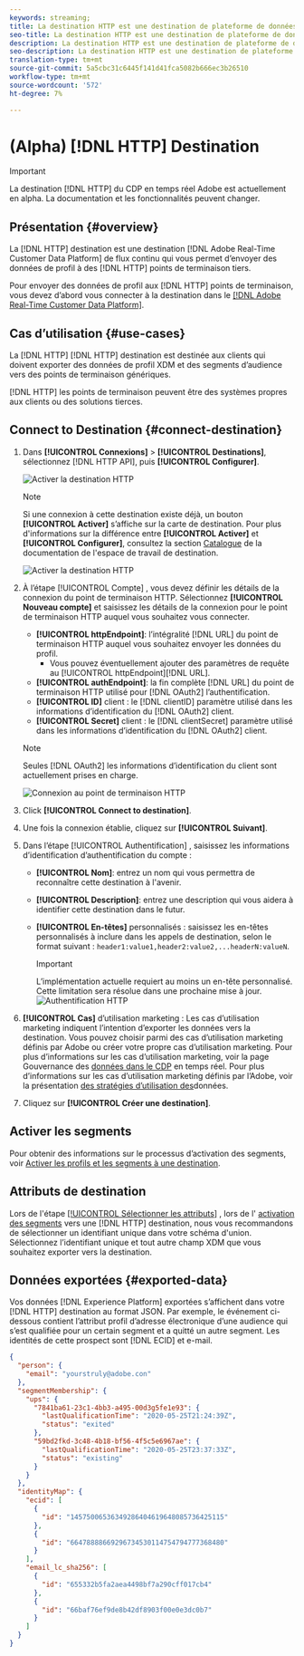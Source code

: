 ```yaml
---
keywords: streaming;
title: La destination HTTP est une destination de plateforme de données client en temps réel Adobe qui vous permet d’envoyer des données de profil à des points de terminaison HTTP tiers.
seo-title: La destination HTTP est une destination de plateforme de données client en temps réel Adobe qui vous permet d’envoyer des données de profil à des points de terminaison HTTP tiers.
description: La destination HTTP est une destination de plateforme de données client en temps réel Adobe qui vous permet d’envoyer des données de profil à des points de terminaison HTTP tiers.
seo-description: La destination HTTP est une destination de plateforme de données client en temps réel Adobe qui vous permet d’envoyer des données de profil à des points de terminaison HTTP tiers.
translation-type: tm+mt
source-git-commit: 5a5cbc31c6445f141d41fca5082b666ec3b26510
workflow-type: tm+mt
source-wordcount: '572'
ht-degree: 7%

---
```



# (Alpha) [!DNL HTTP] Destination

>[!IMPORTANT]
>
>La destination [!DNL HTTP] du CDP en temps réel Adobe est actuellement en alpha. La documentation et les fonctionnalités peuvent changer.

## Présentation {#overview}

La [!DNL HTTP] destination est une destination [!DNL Adobe Real-Time Customer Data Platform] de flux continu qui vous permet d’envoyer des données de profil à des [!DNL HTTP] points de terminaison tiers.

Pour envoyer des données de profil aux [!DNL HTTP] points de terminaison, vous devez d’abord vous connecter à la destination dans le [[!DNL Adobe Real-Time Customer Data Platform]](#connect-destination).

## Cas d’utilisation {#use-cases}

La [!DNL HTTP] [!DNL HTTP] destination est destinée aux clients qui doivent exporter des données de profil XDM et des segments d’audience vers des points de terminaison génériques.

[!DNL HTTP] les points de terminaison peuvent être des systèmes propres aux clients ou des solutions tierces.

## Connect to Destination {#connect-destination}

1. Dans **[!UICONTROL Connexions]** > **[!UICONTROL Destinations]**, sélectionnez [!DNL HTTP API], puis **[!UICONTROL Configurer]**.

   ![Activer la destination HTTP](assets/activate-http-destination.png)

   >[!NOTE]
   >
   >Si une connexion à cette destination existe déjà, un bouton **[!UICONTROL Activer]** s’affiche sur la carte de destination. Pour plus d&#39;informations sur la différence entre **[!UICONTROL Activer]** et **[!UICONTROL Configurer]**, consultez la section [Catalogue](../destinations/destinations-workspace.md#catalog) de la documentation de l&#39;espace de travail de destination.
   >
   >![Activer la destination HTTP](assets/connect-http-destination.png)

2. À l’étape [!UICONTROL Compte] , vous devez définir les détails de la connexion du point de terminaison HTTP. Sélectionnez **[!UICONTROL Nouveau compte]** et saisissez les détails de la connexion pour le point de terminaison HTTP auquel vous souhaitez vous connecter.
   * **[!UICONTROL httpEndpoint]**: l’intégralité [!DNL URL] du point de terminaison HTTP auquel vous souhaitez envoyer les données du profil.
      * Vous pouvez éventuellement ajouter des paramètres de requête au [!UICONTROL httpEndpoint][!DNL URL].
   * **[!UICONTROL authEndpoint]**: la fin complète [!DNL URL] du point de terminaison HTTP utilisé pour [!DNL OAuth2] l’authentification.
   * **[!UICONTROL ID]** client : le [!DNL clientID] paramètre utilisé dans les informations d’identification du [!DNL OAuth2] client.
   * **[!UICONTROL Secret]** client : le [!DNL clientSecret] paramètre utilisé dans les informations d’identification du [!DNL OAuth2] client.

   >[!NOTE]
   >
   >Seules [!DNL OAuth2] les informations d’identification du client sont actuellement prises en charge.

   ![Connexion au point de terminaison HTTP](assets/connect-http-endpoint.png)
3. Click **[!UICONTROL Connect to destination]**.
4. Une fois la connexion établie, cliquez sur **[!UICONTROL Suivant]**.
5. Dans l’étape [!UICONTROL Authentification] , saisissez les informations d’identification d’authentification du compte :
   * **[!UICONTROL Nom]**: entrez un nom qui vous permettra de reconnaître cette destination à l&#39;avenir.
   * **[!UICONTROL Description]**: entrez une description qui vous aidera à identifier cette destination dans le futur.
   * **[!UICONTROL En-têtes]** personnalisés : saisissez les en-têtes personnalisés à inclure dans les appels de destination, selon le format suivant : `header1:value1,header2:value2,...headerN:valueN`.

      >[!IMPORTANT]
      >
      >L’implémentation actuelle requiert au moins un en-tête personnalisé. Cette limitation sera résolue dans une prochaine mise à jour.
   ![Authentification HTTP](assets/authentication-http-connection.png)

6. **[!UICONTROL Cas]** d’utilisation marketing : Les cas d’utilisation marketing indiquent l’intention d’exporter les données vers la destination. Vous pouvez choisir parmi des cas d’utilisation marketing définis par Adobe ou créer votre propre cas d’utilisation marketing. Pour plus d’informations sur les cas d’utilisation marketing, voir la page Gouvernance des [données dans le CDP](../privacy/data-governance-overview.md#destinations) en temps réel. Pour plus d’informations sur les cas d’utilisation marketing définis par l’Adobe, voir la présentation [des stratégies d’utilisation des](../../data-governance/policies/overview.md#core-actions)données.
7. Cliquez sur **[!UICONTROL Créer une destination]**.

## Activer les segments

Pour obtenir des informations sur le processus d’activation des segments, voir [Activer les profils et les segments à une destination](activate-destinations.md#select-attributes).

## Attributs de destination

Lors de l&#39;étape [[!UICONTROL Sélectionner les attributs]](activate-destinations.md#select-attributes) , lors de l&#39; [activation des segments](activate-destinations.md) vers une [!DNL HTTP] destination, nous vous recommandons de sélectionner un identifiant unique dans votre schéma [](../../profile/home.md#profile-fragments-and-union-schemas)d&#39;union. Sélectionnez l’identifiant unique et tout autre champ XDM que vous souhaitez exporter vers la destination.

## Données exportées {#exported-data}

Vos données [!DNL Experience Platform] exportées s’affichent dans votre [!DNL HTTP] destination au format JSON. Par exemple, le événement ci-dessous contient l’attribut profil d’adresse électronique d’une audience qui s’est qualifiée pour un certain segment et a quitté un autre segment. Les identités de cette prospect sont [!DNL ECID] et e-mail.

```json
{
  "person": {
    "email": "yourstruly@adobe.con"
  },
  "segmentMembership": {
    "ups": {
      "7841ba61-23c1-4bb3-a495-00d3g5fe1e93": {
        "lastQualificationTime": "2020-05-25T21:24:39Z",
        "status": "exited"
      },
      "59bd2fkd-3c48-4b18-bf56-4f5c5e6967ae": {
        "lastQualificationTime": "2020-05-25T23:37:33Z",
        "status": "existing"
      }
    }
  },
  "identityMap": {
    "ecid": [
      {
        "id": "14575006536349286404619648085736425115"
      },
      {
        "id": "66478888669296734530114754794777368480"
      }
    ],
    "email_lc_sha256": [
      {
        "id": "655332b5fa2aea4498bf7a290cff017cb4"
      },
      {
        "id": "66baf76ef9de8b42df8903f00e0e3dc0b7"
      }
    ]
  }
}
```
